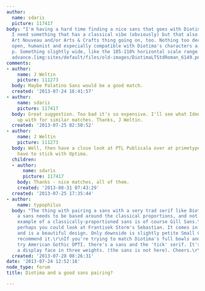 ```yaml
---
author:
  name: sdaris
  picture: 117417
body: "I'm having a hard time finding a nice sans that goes with Diotima LT Std Roman.
  I need something that has a classical vibe (obviously) but that also has a subtle
  Art Nouveau and/or Arts & Crafts thing going on, too. Nothing too decorative \u2013just
  open, humanist and especially compatible with Diotima's characters a, b, e, m, and
  p. Something slightly wide, like the 105-110% horizontal scale range. Thanks in
  advance.[img:sites/default/files/old-images/DiotimaLTStdRoman_6149.png]"
comments:
- author:
    name: J Weltin
    picture: 111273
  body: Maybe Palatino Sans would be a good match.
  created: '2013-07-24 16:41:57'
- author:
    name: sdaris
    picture: 117417
  body: Great suggestion. Too bad it's so expensive. I'll see what Identifont comes
    up with for similar matches. Thanks, J Weltin.
  created: '2013-07-25 02:50:52'
- author:
    name: J Weltin
    picture: 111273
  body: Well, then have a close look at PTL Publicala over at primetype.com, or you
    have to stick with Optima.
  children:
  - author:
      name: sdaris
      picture: 117417
    body: Thanks - nice matches, all of them.
    created: '2013-08-31 07:43:29'
  created: '2013-07-25 17:35:44'
- author:
    name: typophilus
  body: "The thing with pairing a sans with a very trad serif like Diotima is that
    a sans needs to be based around the classical proportions, and not many are. An
    example of a classically-proportioned sans is of course Gill Sans.\r\nHowever,
    perhaps you could look at Frantisek Storm's Sebastian. It comes in 6 weights,
    and is a beautiful design. Only downside is slightly petite Small Caps, but I
    recommend it.\r\nIf you're trying to match Diotima's full bowls and high x-height,
    try American Gothic OPTI. there's a sans and the 'tick' serif. It's at http://opti.netii.net/fonts-a/index.htm,
    a display face in three weights. (the sans is not here). Cheers.\r\n"
  created: '2013-07-28 08:26:31'
date: '2013-07-24 12:52:16'
node_type: forum
title: Diotima and a good sans pairing?

---
```

